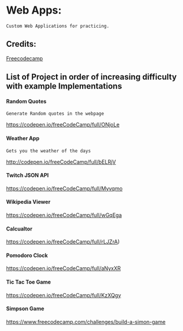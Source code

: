# Web Apps:
```
Custom Web Applications for practicing.
```
## Credits:
[Freecodecamp](https://www.freecodecamp.com/)


## List of Project in order of increasing difficulty with example Implementations
#### Random Quotes
```
Generate Random quotes in the webpage
```
https://codepen.io/freeCodeCamp/full/ONjoLe

#### Weather App
```
Gets you the weather of the days
```
http://codepen.io/freeCodeCamp/full/bELRjV

#### Twitch JSON API
https://codepen.io/freeCodeCamp/full/Myvqmo

#### Wikipedia Viewer
https://codepen.io/freeCodeCamp/full/wGqEga

#### Calcualtor
https://codepen.io/freeCodeCamp/full/rLJZrA)

#### Pomodoro Clock
https://codepen.io/freeCodeCamp/full/aNyxXR

#### Tic Tac Toe Game
https://codepen.io/freeCodeCamp/full/KzXQgy

#### Simpson Game
https://www.freecodecamp.com/challenges/build-a-simon-game

